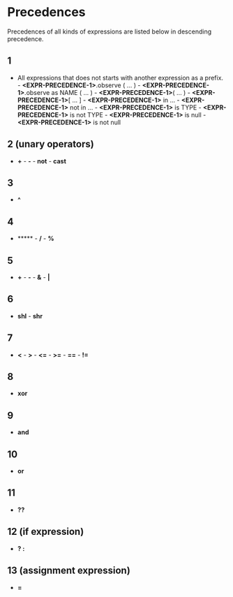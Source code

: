 # Precedences

Precedences of all kinds of expressions are listed below in descending precedence.

## 1

- All expressions that does not starts with another expression as a prefix. - **\<EXPR-PRECEDENCE-1\>**.observe ( ... ) - **\<EXPR-PRECEDENCE-1\>**.observe as NAME ( ... ) - **\<EXPR-PRECEDENCE-1\>**( ... ) - **\<EXPR-PRECEDENCE-1\>**[ ... ] - **\<EXPR-PRECEDENCE-1\>** in ... - **\<EXPR-PRECEDENCE-1\>** not in ... - **\<EXPR-PRECEDENCE-1\>** is TYPE - **\<EXPR-PRECEDENCE-1\>** is not TYPE - **\<EXPR-PRECEDENCE-1\>** is null - **\<EXPR-PRECEDENCE-1\>** is not null

## 2 (unary operators)

- **+** - **-** - **not** - **cast**

## 3

- **^**

## 4

- ***** - **/** - **%**

## 5

- **+** - **-** - **&** - **|**

## 6

- **shl** - **shr**

## 7

- **\<** - **\>** - **\<=** - **\>=** - **==** - **!=**

## 8

- **xor**

## 9

- **and**

## 10

- **or**

## 11

- **??**

## 12 (if expression)

- **? :**

## 13 (assignment expression)

- **=**

